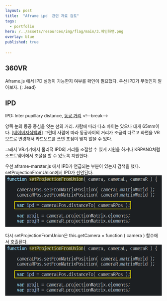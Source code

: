 ```yaml
---
layout: post
title:  "Aframe ipd  관련 자료 검토"
tags:
  - portfolio
hero: /../assets/resources/img/flag/main/3.메인화면.png
overlay: blue
published: true

---
```

## 360VR
Aframe.js 에서 IPD 설정이 가능한지 여부를 확인이 필요했다. 우선 IPD가 무엇인지 알아보자.
{: .lead}

## IPD
IPD: Inter pupillary distance, <a href='https://search.naver.com/search.naver?sm=top_hty&fbm=1&ie=utf8&query=Interpupillary+distance'>동공 거리</a>
<!–-break-–>

양쪽 눈의 동공 중심을 잇는 선의 거리.
사람에 따라 다소 차이는 있으나 대개 65mm이다.
<a href='https://search.naver.com/search.naver?sm=top_hty&fbm=1&ie=utf8&query=Interpupillary+distance'>[네이버지식백과]</a> 그런데 사람에 따라 동공사이의 거리가 조금씩 다르고 화면을 VR모드로 변경해서 카드보드를 쓰면 초점이 맞지 않을 수 있다.

그래서 VR기기에서 물리적 IPD의 거리를 조절할 수 있게 지원을 하거나 KRPANO처럼 소프트웨어에서 조절을 할 수 있도록 지원한다.

우선 aframe-marster.js 에서 IPD가 언급되는 부분이 있는지 검색을 했다.
setProjectionFromUnion에서 IPD가 선언된다.
<img src='/../assets/resources/img/aframe/ipd.png' alt='aframe ipd'>

다시 setProjectionFromUnion은 this.getCamera = function ( camera ) 함수에서 호출된다. 
<img src='/../assets/resources/img/aframe/ipd.png' alt='aframe ipd'>

